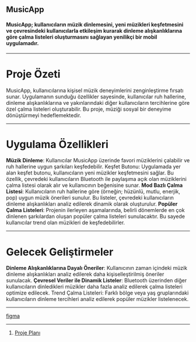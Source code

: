 ## MusicApp
#### MusicApp; kullanıcıların müzik dinlemesini, yeni müzikleri keşfetmesini ve çevresindeki kullanıcılarla etkileşim kurarak dinleme alışkanlıklarına göre çalma listeleri oluşturmasını sağlayan yenilikçi bir mobil uygulamadır.

---

# Proje Özeti
MusicApp, kullanıcılarına kişisel müzik deneyimlerini zenginleştirme fırsatı sunar. Uygulamanın sunduğu özellikler sayesinde, kullanıcılar ruh hallerine, dinleme alışkanlıklarına ve yakınlarındaki diğer kullanıcıların tercihlerine göre özel çalma listeleri oluşturabilir. Bu proje, müziği sosyal bir deneyime dönüştürmeyi hedeflemektedir.

---

# Uygulama Özellikleri
**Müzik Dinleme**: Kullanıcılar MusicApp üzerinde favori müziklerini çalabilir ve ruh hallerine uygun şarkıları keşfedebilir.
Keşfet Butonu: Uygulamada yer alan keşfet butonu, kullanıcıların yeni müzikler keşfetmesini sağlar. Bu özellik, çevredeki kullanıcıların Bluetooth ile paylaşıma açık olan müziklerini çalma listesi olarak alır ve kullanıcının beğenisine sunar.
**Mod Bazlı Çalma Listesi**: Kullanıcıların ruh hallerine göre (örneğin; hüzünlü, mutlu, enerjik, pop) uygun müzik önerileri sunulur. Bu listeler, çevredeki kullanıcıların dinleme alışkanlıkları analiz edilerek dinamik olarak oluşturulur.
**Popüler Çalma Listeleri**: Projenin ilerleyen aşamalarında, belirli dönemlerde en çok dinlenen şarkılardan oluşan popüler çalma listeleri sunulacaktır. Bu sayede kullanıcılar trend olan müzikleri de keşfedebilirler.

---

# Gelecek Geliştirmeler
**Dinleme Alışkanlıklarına Dayalı Öneriler**: Kullanıcının zaman içindeki müzik dinleme alışkanlıkları analiz edilerek daha kişiselleştirilmiş öneriler sunulacak.
**Çevresel Veriler ile Dinamik Listeler**: Bluetooth üzerinden diğer kullanıcıların dinledikleri müzikler daha fazla analiz edilerek çalma listeleri optimize edilecek.
Trend Çalma Listeleri: Farklı bölge veya yaş gruplarındaki kullanıcıların dinleme tercihleri analiz edilerek popüler müzikler listelenecek.

---


[figma](https://www.figma.com/proto/oB6UYkCjHondJuaKHHTjPS/Untitled?node-id=0-1&t=UZVorYvBHerWn9fO-1)

---

1. [Proje Planı](MD/proje_plani.PNG)
